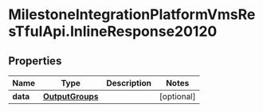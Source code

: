 # MilestoneIntegrationPlatformVmsResTfulApi.InlineResponse20120

## Properties
Name | Type | Description | Notes
------------ | ------------- | ------------- | -------------
**data** | [**OutputGroups**](OutputGroups.md) |  | [optional] 
